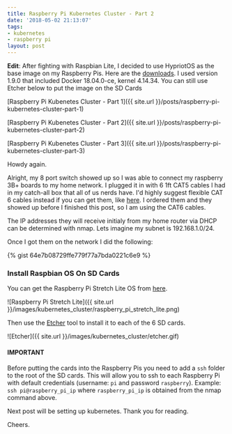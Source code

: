 ```yaml
---
title: Raspberry Pi Kubernetes Cluster - Part 2
date: '2018-05-02 21:13:07'
tags:
- kubernetes
- raspberry pi
layout: post
---
```


**Edit**:  After fighting with Raspbian Lite, I decided to use HypriotOS as the base image on my Raspberry Pis.  Here are the [downloads](https://blog.hypriot.com/downloads/).  I used version 1.9.0 that included Docker 18.04.0-ce, kernel 4.14.34.  You can still use Etcher below to put the image on the SD Cards

[Raspberry Pi Kubenetes Cluster - Part 1]({{ site.url }}/posts/raspberry-pi-kubernetes-cluster-part-1)

[Raspberry Pi Kubenetes Cluster - Part 2]({{ site.url }}/posts/raspberry-pi-kubernetes-cluster-part-2)

[Raspberry Pi Kubenetes Cluster - Part 3]({{ site.url }}/posts/raspberry-pi-kubernetes-cluster-part-3)

Howdy again.

Alright, my 8 port switch showed up so I was able to connect my raspberry 3B+ boards to my home network.  I plugged it in with 6 1ft CAT5 cables I had in my catch-all box that all of us nerds have.  I'd highly suggest flexible CAT 6 cables instead if you can get them, like [here](https://www.amazon.com/Cat-Ethernet-Cable-Black-Connectors/dp/B01IQWGKQ6).   I ordered them and they showed up before I finished this post, so I am using the CAT6 cables.

<!--more-->

The IP addresses they will receive initialy from my home router via DHCP can be determined with nmap.  Lets imagine my subnet is 192.168.1.0/24.

Once I got them on the network I did the following:

{% gist 64e7b08729ffe779f77a7bda0221c6e9 %}

### Install Raspbian OS On SD Cards

You can get the Raspberry Pi Stretch Lite OS from [here](https://www.raspberrypi.org/downloads/raspbian/).

![Raspberry Pi Stretch Lite]({{ site.url }}/images/kubernetes_cluster/raspberry_pi_stretch_lite.png)

Then use the [Etcher](https://etcher.io/) tool to install it to each of the 6 SD cards.

![Etcher]({{ site.url }}/images/kubernetes_cluster/etcher.gif)

#### IMPORTANT

Before putting the cards into the Raspberry Pis you need to add a `ssh` folder to the root of the SD cards.  This will allow you to ssh to each Raspberry Pi with default credentials (username: `pi` and password `raspberry`).  Example: `ssh pi@raspberry_pi_ip` where `raspberry_pi_ip` is obtained from the nmap command above.

Next post will be setting up kubernetes.  Thank you for reading.

Cheers.

